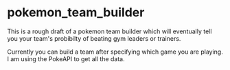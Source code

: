 # pokemon_team_builder
 
This is a rough draft of a pokemon team builder which will eventually tell you your team's probibilty of beating gym leaders or trainers. 

Currently you can build a team after specifying which game you are playing. 
I am using the PokeAPI to get all the data. 
